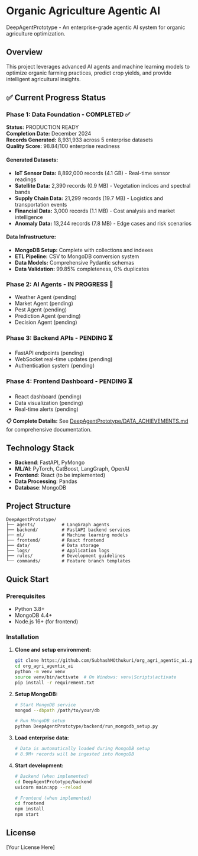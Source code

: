 # Organic Agriculture Agentic AI

DeepAgentPrototype - An enterprise-grade agentic AI system for organic agriculture optimization.

## Overview

This project leverages advanced AI agents and machine learning models to optimize organic farming practices, predict crop yields, and provide intelligent agricultural insights.

## ✅ **Current Progress Status**

### **Phase 1: Data Foundation - COMPLETED ✅**
**Status:** PRODUCTION READY  
**Completion Date:** December 2024  
**Records Generated:** 8,931,933 across 5 enterprise datasets  
**Quality Score:** 98.84/100 enterprise readiness  

#### Generated Datasets:
- **IoT Sensor Data:** 8,892,000 records (4.1 GB) - Real-time sensor readings
- **Satellite Data:** 2,390 records (0.9 MB) - Vegetation indices and spectral bands  
- **Supply Chain Data:** 21,299 records (19.7 MB) - Logistics and transportation events
- **Financial Data:** 3,000 records (1.1 MB) - Cost analysis and market intelligence
- **Anomaly Data:** 13,244 records (7.8 MB) - Edge cases and risk scenarios

#### Data Infrastructure:
- **MongoDB Setup:** Complete with collections and indexes
- **ETL Pipeline:** CSV to MongoDB conversion system
- **Data Models:** Comprehensive Pydantic schemas
- **Data Validation:** 99.85% completeness, 0% duplicates

### **Phase 2: AI Agents - IN PROGRESS 🔄**
- Weather Agent (pending)
- Market Agent (pending) 
- Pest Agent (pending)
- Prediction Agent (pending)
- Decision Agent (pending)

### **Phase 3: Backend APIs - PENDING ⏳**
- FastAPI endpoints (pending)
- WebSocket real-time updates (pending)
- Authentication system (pending)

### **Phase 4: Frontend Dashboard - PENDING ⏳**
- React dashboard (pending)
- Data visualization (pending)
- Real-time alerts (pending)

**📋 Complete Details:** See [DeepAgentPrototype/DATA_ACHIEVEMENTS.md](DeepAgentPrototype/DATA_ACHIEVEMENTS.md) for comprehensive documentation.

## Technology Stack

- **Backend**: FastAPI, PyMongo
- **ML/AI**: PyTorch, CatBoost, LangGraph, OpenAI
- **Frontend**: React (to be implemented)
- **Data Processing**: Pandas
- **Database**: MongoDB

## Project Structure

```
DeepAgentPrototype/
├── agents/          # LangGraph agents
├── backend/         # FastAPI backend services
├── ml/              # Machine learning models
├── frontend/        # React frontend
├── data/            # Data storage
├── logs/            # Application logs
├── rules/           # Development guidelines
└── commands/        # Feature branch templates
```

## Quick Start

### Prerequisites
- Python 3.8+
- MongoDB 4.4+
- Node.js 16+ (for frontend)

### Installation

1. **Clone and setup environment:**
   ```bash
   git clone https://github.com/SubhashMOthukuri/org_agri_agentic_ai.git
   cd org_agri_agentic_ai
   python -m venv venv
   source venv/bin/activate  # On Windows: venv\Scripts\activate
   pip install -r requirement.txt
   ```

2. **Setup MongoDB:**
   ```bash
   # Start MongoDB service
   mongod --dbpath /path/to/your/db
   
   # Run MongoDB setup
   python DeepAgentPrototype/backend/run_mongodb_setup.py
   ```

3. **Load enterprise data:**
   ```bash
   # Data is automatically loaded during MongoDB setup
   # 8.9M+ records will be ingested into MongoDB
   ```

4. **Start development:**
   ```bash
   # Backend (when implemented)
   cd DeepAgentPrototype/backend
   uvicorn main:app --reload
   
   # Frontend (when implemented)
   cd frontend
   npm install
   npm start
   ```

## License

[Your License Here]
